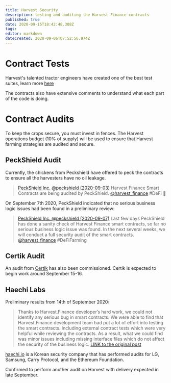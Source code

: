 ```yaml
---
title: Harvest Security
description: testing and auditing the Harvest Finance contracts
published: true
date: 2020-09-15T18:42:48.308Z
tags: 
editor: markdown
dateCreated: 2020-09-06T07:52:56.974Z
---
```


# Contract Tests

Harvest's talented tractor engineers have created one of the best test suites, learn more [here](https://github.com/harvest-finance/harvest/tree/master/test)

The contracts also have extensive comments to understand what each part of the code is doing.

# Contract Audits

To keep the crops secure, you must invest in fences. The Harvest operations budget (10% of supply) will be used to ensure that Harvest farming strategies are audited and secure.

## PeckShield Audit

Currently, the chickens from Peckshield have offered to peck the contracts to ensure all the harvesters have no oil leakage.

> [PeckShield Inc. @peckshield (2020-09-03)](https://twitter.com/peckshield/status/1301647769145278466
)
Harvest Finance Smart Contracts are being audited by PeckShield. [@harvest_finance](https://twitter.com/harvest_finance) #DeFi 🚀

On September 7th 2020, PeckShield indicated that no serious business logic issues had been found in a preliminary review:

> [PeckShield Inc. @peckshield (2020-09-07)](https://twitter.com/peckshield/status/1303012731197382656
)
Last few days PeckShield has done a sanity check of Harvest Finance smart contracts, so far no serious business logic issue was found.  In the next several weeks, we will conduct a full security audit of the smart contracts. [@harvest_finance](https://twitter.com/harvest_finance) #DeFiFarming

## Certik Audit

An audit from [Certik](https://twitter.com/certik_io) has also been commissioned. Certik is expected to begin work around September 15-16.

## Haechi Labs

Preliminary results from 14th of September 2020:

>  Thanks to Harvest.Finance developer’s hard work, we could not identify any serious bug in smart contracts. We were able to find that Harvest.Finance development team had put a lot of effort into testing the smart contracts. Including external contract tests which were very helpful while reviewing the contracts.
As a result, what we could find was minor issues including missing interface files which do not affect the security of the business logic. [LINK to the original post](https://medium.com/haechi-audit/harvest-finance-security-review-64782c98d2ae)

[haechi.io](https://haechi.io) is a Korean security company that has performed audits for LG, Samsung, Carry Protocol, and the Ethereum Foundation.

Confirmed to perform another audit on Harvest with delivery expected in late September.


